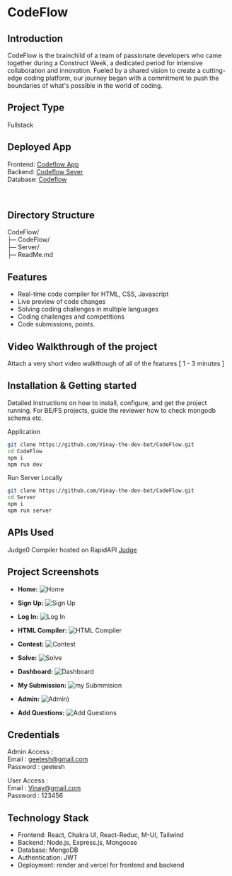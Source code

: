 # CodeFlow

## Introduction
CodeFlow is the brainchild of a team of passionate developers who came together during a Construct Week, a dedicated period for intensive collaboration and innovation. Fueled by a shared vision to create a cutting-edge  coding platform, our journey began with a commitment to push the boundaries of what's possible in the world of coding.

## Project Type
 Fullstack

## Deployed App
 Frontend: <a href="https://codeflow-cdf.netlify.app/"  target="_blank" > Codeflow App </a>
<br/>
Backend:  <a href="https://codeflow-174q.onrender.com/"  target="_blank" > Codeflow Sever </a> 
<br/>
Database:  <a href="https://github.com/Vinay-the-dev-bot/CodeFlow/"  target="_blank" > Codeflow </a> 
<br/>

<br/>

## Directory Structure
CodeFlow/
<br>
├─ CodeFlow/
<br>
├─ Server/
<br>
├─ ReadMe.md
 

## Features

- Real-time code compiler for HTML, CSS, Javascript
- Live preview of code changes
- Solving coding challenges in multiple languages
- Coding challenges and competitions
- Code submissions, points.


## Video Walkthrough of the project
Attach a very short video walkthough of all of the features [ 1 - 3 minutes ]



## Installation & Getting started
Detailed instructions on how to install, configure, and get the project running. For BE/FS projects, guide the reviewer how to check mongodb schema etc.

Application
```bash
git clone https://github.com/Vinay-the-dev-bot/CodeFlow.git
cd CodeFlow
npm i
npm run dev
```

Run Server Locally
```bash
git clone https://github.com/Vinay-the-dev-bot/CodeFlow.git
cd Server
npm i
npm run server
``` 

## APIs Used
Judge0 Compiler hosted on RapidAPI <a href="https://rapidapi.com/judge0-official/api/judge0-ce" target="_blank">Judge</a>

## Project Screenshots 
- **Home:**
  ![Home](https://github.com/Vinay-the-dev-bot/CodeFlow/assets/70647591/85dd0521-eba8-4c84-9cc1-0f70dd0fa931)

- **Sign Up:**
  ![Sign Up](https://github.com/Vinay-the-dev-bot/CodeFlow/assets/70647591/ab645d6f-a2a7-4c8a-a5ee-a292e5ef59eb)

- **Log In:**
  ![Log In](https://github.com/Vinay-the-dev-bot/CodeFlow/assets/70647591/5f1dad45-5397-43d3-90c3-37223823c7c0)

- **HTML Compiler:**
![HTML Compiler](https://github.com/Vinay-the-dev-bot/CodeFlow/assets/70647591/ff334b88-dca6-47b0-afcc-bc93aaf03aab)

- **Contest:**
![Contest](https://github.com/Vinay-the-dev-bot/CodeFlow/assets/70647591/20823c09-9cb3-4f73-8421-a255c8eafd76)

- **Solve:**
![Solve](https://github.com/Vinay-the-dev-bot/CodeFlow/assets/70647591/45a7c06d-81ec-41f9-b2d8-5c12d78700eb)

- **Dashboard:**
![Dashboard](https://github.com/Vinay-the-dev-bot/CodeFlow/assets/70647591/847d1ece-f84d-490f-92a0-d1d639d48173)

- **My Submission:**
![my Submmision](https://github.com/Vinay-the-dev-bot/CodeFlow/assets/70647591/94009f32-ecec-4fff-abc6-c5d5fe27b77b)

- **Admin:**
![Admin)](https://github.com/Vinay-the-dev-bot/CodeFlow/assets/70647591/c99a30d5-d50b-46bc-8402-d24822d78d08)

- **Add Questions:**
![Add Questions](https://github.com/Vinay-the-dev-bot/CodeFlow/assets/70647591/ae1e17a3-9a81-48a5-a977-45638f3791f4)



## Credentials
Admin Access :
<br/>
Email : geetesh@gmail.com
<br/>
Password : geetesh

User Access : 
<br/>
Email : Vinay@gmail.com
<br/>
Password : 123456


 
## Technology Stack
- Frontend: React, Chakra UI, React-Reduc, M-UI, Tailwind
- Backend: Node.js, Express.js, Mongoose
- Database: MongoDB
- Authentication: JWT
- Deployment: render and vercel for frontend and backend
